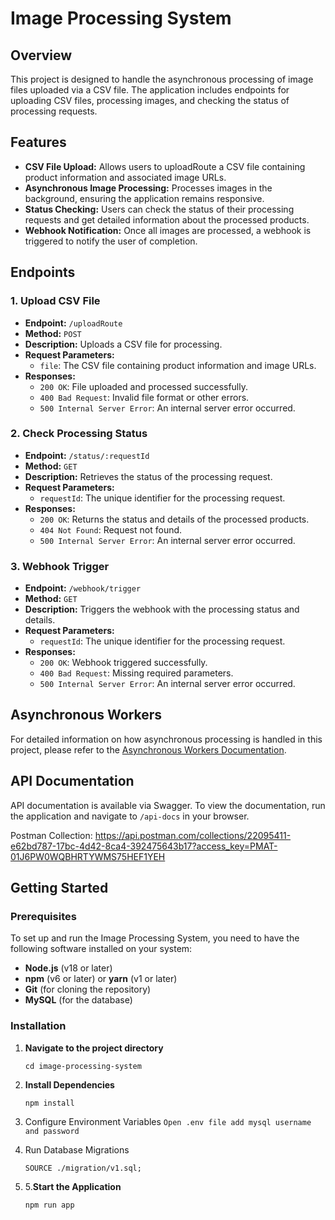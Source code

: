 # Image Processing System

## Overview

This project is designed to handle the asynchronous processing of image files uploaded via a CSV file. The application includes endpoints for uploading CSV files, processing images, and checking the status of processing requests.

## Features

- **CSV File Upload:** Allows users to uploadRoute a CSV file containing product information and associated image URLs.
- **Asynchronous Image Processing:** Processes images in the background, ensuring the application remains responsive.
- **Status Checking:** Users can check the status of their processing requests and get detailed information about the processed products.
- **Webhook Notification:** Once all images are processed, a webhook is triggered to notify the user of completion.

## Endpoints

### 1. Upload CSV File

- **Endpoint:** `/uploadRoute`
- **Method:** `POST`
- **Description:** Uploads a CSV file for processing.
- **Request Parameters:**
    - `file`: The CSV file containing product information and image URLs.
- **Responses:**
    - `200 OK`: File uploaded and processed successfully.
    - `400 Bad Request`: Invalid file format or other errors.
    - `500 Internal Server Error`: An internal server error occurred.

### 2. Check Processing Status

- **Endpoint:** `/status/:requestId`
- **Method:** `GET`
- **Description:** Retrieves the status of the processing request.
- **Request Parameters:**
    - `requestId`: The unique identifier for the processing request.
- **Responses:**
    - `200 OK`: Returns the status and details of the processed products.
    - `404 Not Found`: Request not found.
    - `500 Internal Server Error`: An internal server error occurred.

### 3. Webhook Trigger

- **Endpoint:** `/webhook/trigger`
- **Method:** `GET`
- **Description:** Triggers the webhook with the processing status and details.
- **Request Parameters:**
    - `requestId`: The unique identifier for the processing request.
- **Responses:**
    - `200 OK`: Webhook triggered successfully.
    - `400 Bad Request`: Missing required parameters.
    - `500 Internal Server Error`: An internal server error occurred.

## Asynchronous Workers

For detailed information on how asynchronous processing is handled in this project, please refer to the [Asynchronous Workers Documentation](./ASYNC_WORKERS.md).

## API Documentation

API documentation is available via Swagger. To view the documentation, run the application and navigate to `/api-docs` in your browser.

Postman Collection: https://api.postman.com/collections/22095411-e62bd787-17bc-4d42-8ca4-392475643b17?access_key=PMAT-01J6PW0WQBHRTYWMS75HEF1YEH

## Getting Started

### Prerequisites

To set up and run the Image Processing System, you need to have the following software installed on your system:

- **Node.js** (v18 or later)
- **npm** (v6 or later) or **yarn** (v1 or later)
- **Git** (for cloning the repository)
- **MySQL** (for the database)

### Installation

1. **Navigate to the project directory**

   `cd image-processing-system`

2. **Install Dependencies**

   `npm install`
 
3. Configure Environment Variables
   `Open .env file add mysql username and password` 
4. Run Database Migrations

    `SOURCE ./migration/v1.sql;`

5. 5.**Start the Application**

   `npm run app`





   

